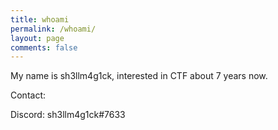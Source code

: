 ```yaml
---
title: whoami
permalink: /whoami/
layout: page
comments: false
---
```


My name is sh3llm4g1ck, interested in CTF about 7 years now. 

Contact:

Discord: sh3llm4g1ck#7633

